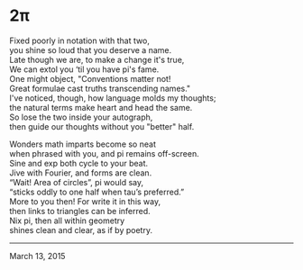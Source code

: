 # 2π

Fixed poorly in notation with that two,  
you shine so loud that you deserve a name.  
Late though we are, to make a change it's true,  
We can extol you ‘til you have pi's fame.  
One might object, "Conventions matter not!  
Great formulae cast truths transcending names."  
I've noticed, though, how language molds my thoughts;  
the natural terms make heart and head the same.  
So lose the two inside your autograph,  
then guide our thoughts without you "better" half.

Wonders math imparts become so neat  
when phrased with you, and pi remains off-screen.  
Sine and exp both cycle to your beat.  
Jive with Fourier, and forms are clean.  
“Wait! Area of circles”, pi would say,  
“sticks oddly to one half when tau’s preferred.”  
More to you then! For write it in this way,  
then links to triangles can be inferred.  
Nix pi, then all within geometry  
shines clean and clear, as if by poetry.

---

March 13, 2015
